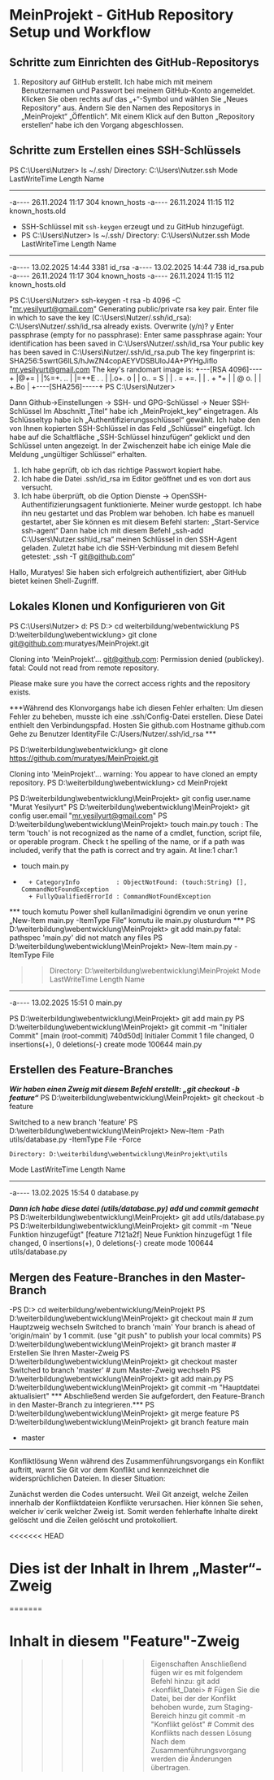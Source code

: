 # MeinProjekt - GitHub Repository Setup und Workflow
## Schritte zum Einrichten des GitHub-Repositorys
1. Repository auf GitHub erstellt.
Ich habe mich mit meinem Benutzernamen und Passwort bei meinem GitHub-Konto angemeldet. Klicken Sie oben rechts auf das „+“-Symbol und wählen Sie „Neues Repository“ aus. Ändern Sie den Namen des Repositorys in „MeinProjekt“ „Öffentlich“.
Mit einem Klick auf den Button „Repository erstellen“ habe ich den Vorgang abgeschlossen.

## Schritte zum Erstellen eines SSH-Schlüssels
PS C:\Users\Nutzer> ls ~/.ssh/
    Directory: C:\Users\Nutzer\.ssh
Mode                 LastWriteTime         Length Name
----                 -------------         ------ ----
-a----        26.11.2024     11:17            304 known_hosts
-a----        26.11.2024     11:15            112 known_hosts.old

- SSH-Schlüssel mit `ssh-keygen` erzeugt und zu GitHub hinzugefügt.
- PS C:\Users\Nutzer> ls ~/.ssh/
    Directory: C:\Users\Nutzer\.ssh
Mode                 LastWriteTime         Length Name
----                 -------------         ------ ----
-a----        13.02.2025     14:44           3381 id_rsa
-a----        13.02.2025     14:44            738 id_rsa.pub
-a----        26.11.2024     11:17            304 known_hosts
-a----        26.11.2024     11:15            112 known_hosts.old

PS C:\Users\Nutzer> ssh-keygen -t rsa -b 4096 -C "mr.yesilyurt@gmail.com"
Generating public/private rsa key pair.
Enter file in which to save the key (C:\Users\Nutzer/.ssh/id_rsa):
C:\Users\Nutzer/.ssh/id_rsa already exists.
Overwrite (y/n)? y
Enter passphrase (empty for no passphrase):
Enter same passphrase again:
Your identification has been saved in C:\Users\Nutzer/.ssh/id_rsa
Your public key has been saved in C:\Users\Nutzer/.ssh/id_rsa.pub
The key fingerprint is:
SHA256:5swrtG6lLS/hJwZN4copAEYVDSBUloJ4A+PYHgJiflo mr.yesilyurt@gmail.com
The key's randomart image is:
+---[RSA 4096]----+
|@*+*=            |
|%=+. ..          |
|=++E . .         |
|.o+.  o          |
| o.. =  S        |
|  . = +=.        |
|   . + *+        |
|      @ o.       |
|     +.Bo        |
+----[SHA256]-----+
PS C:\Users\Nutzer>

Dann Github→Einstellungen → SSH- und GPG-Schlüssel → Neuer SSH-Schlüssel
Im Abschnitt „Titel“ habe ich „MeinProjekt_key“ eingetragen.
Als Schlüsseltyp habe ich „Authentifizierungsschlüssel“ gewählt.
Ich habe den von Ihnen kopierten SSH-Schlüssel in das Feld „Schlüssel“ eingefügt.
Ich habe auf die Schaltfläche „SSH-Schlüssel hinzufügen“ geklickt und den Schlüssel unten angezeigt. In der Zwischenzeit habe ich einige Male die Meldung „ungültiger Schlüssel“ erhalten.
1. Ich habe geprüft, ob ich das richtige Passwort kopiert habe.
2. Ich habe die Datei .ssh/id_rsa im Editor geöffnet und es von dort aus versucht.
3. Ich habe überprüft, ob die Option Dienste → OpenSSH-Authentifizierungsagent funktionierte. Meiner wurde gestoppt. Ich habe ihn neu gestartet und das Problem war behoben. Ich habe es manuell gestartet, aber Sie können es mit diesem Befehl starten: „Start-Service ssh-agent“
Dann habe ich mit diesem Befehl „ssh-add C:\Users\Nutzer\.ssh\id_rsa“ meinen Schlüssel in den SSH-Agent geladen.
Zuletzt habe ich die SSH-Verbindung mit diesem Befehl getestet: „ssh -T git@github.com“

Hallo, Muratyes! Sie haben sich erfolgreich authentifiziert, aber GitHub bietet keinen Shell-Zugriff.

## Lokales Klonen und Konfigurieren von Git

PS C:\Users\Nutzer> d:
PS D:\> cd weiterbildung/webentwicklung
PS D:\weiterbildung\webentwicklung> git clone git@github.com:muratyes/MeinProjekt.git
>>
Cloning into 'MeinProjekt'...
git@github.com: Permission denied (publickey).
fatal: Could not read from remote repository.

Please make sure you have the correct access rights
and the repository exists.

***Während des Klonvorgangs habe ich diesen Fehler erhalten: Um diesen Fehler zu beheben, musste ich eine .ssh/Config-Datei erstellen. Diese Datei enthielt den Verbindungspfad.
Hosten Sie github.com
 Hostname github.com
 Gehe zu Benutzer
 IdentityFile C:/Users/Nutzer/.ssh/id_rsa ***

PS D:\weiterbildung\webentwicklung> git clone https://github.com/muratyes/MeinProjekt.git
>>
Cloning into 'MeinProjekt'...
warning: You appear to have cloned an empty repository.
PS D:\weiterbildung\webentwicklung> cd MeinProjekt

PS D:\weiterbildung\webentwicklung\MeinProjekt> git config user.name "Murat Yesilyurt"
PS D:\weiterbildung\webentwicklung\MeinProjekt> git config user.email "mr.yesilyurt@gmail.com"
PS D:\weiterbildung\webentwicklung\MeinProjekt> touch main.py
touch : The term 'touch' is not recognized as the name of a cmdlet, function, script file, or operable program. Check t
he spelling of the name, or if a path was included, verify that the path is correct and try again.
At line:1 char:1
+ touch main.py
+ ~~~~~
    + CategoryInfo          : ObjectNotFound: (touch:String) [], CommandNotFoundException
    + FullyQualifiedErrorId : CommandNotFoundException
*** touch komutu Power shell kullanilmadigini ögrendim ve onun yerine „New-Item main.py -ItemType File“ komutu ile main.py olusturdum ***
PS D:\weiterbildung\webentwicklung\MeinProjekt> git add main.py
fatal: pathspec 'main.py' did not match any files
PS D:\weiterbildung\webentwicklung\MeinProjekt> New-Item main.py -ItemType File
>>Directory: D:\weiterbildung\webentwicklung\MeinProjekt
Mode                 LastWriteTime         Length Name
----                 -------------         ------ ----
-a----        13.02.2025     15:51              0 main.py

PS D:\weiterbildung\webentwicklung\MeinProjekt> git add main.py
PS D:\weiterbildung\webentwicklung\MeinProjekt> git commit -m "Initialer Commit"
[main (root-commit) 740d50d] Initialer Commit
 1 file changed, 0 insertions(+), 0 deletions(-)
 create mode 100644 main.py

## Erstellen des Feature-Branches
***Wir haben einen Zweig mit diesem Befehl erstellt: „git checkout -b feature“***
PS D:\weiterbildung\webentwicklung\MeinProjekt> git checkout -b feature
>>
Switched to a new branch 'feature'
PS D:\weiterbildung\webentwicklung\MeinProjekt> New-Item -Path utils/database.py -ItemType File -Force
>>
    Directory: D:\weiterbildung\webentwicklung\MeinProjekt\utils
Mode                 	LastWriteTime         		Length Name
----                		 -------------         		------ ----
-a----        		13.02.2025     15:54              	0 database.py

***Dann ich habe diese datei (utils/database.py) add und commit gemacht***
PS D:\weiterbildung\webentwicklung\MeinProjekt> git add utils/database.py
PS D:\weiterbildung\webentwicklung\MeinProjekt> git commit -m "Neue Funktion hinzugefügt"
[feature 7121a2f] Neue Funktion hinzugefügt
 1 file changed, 0 insertions(+), 0 deletions(-)
 create mode 100644 utils/database.py

## Mergen des Feature-Branches in den Master-Branch

-PS D:\> cd weiterbildung/webentwicklung/MeinProjekt
PS D:\weiterbildung\webentwicklung\MeinProjekt> git checkout main # zum Hauptzweig wechseln
Switched to branch 'main'
Your branch is ahead of 'origin/main' by 1 commit.
  (use "git push" to publish your local commits)
PS D:\weiterbildung\webentwicklung\MeinProjekt> git branch master # Erstellen Sie Ihren Master-Zweig
PS D:\weiterbildung\webentwicklung\MeinProjekt> git checkout master
Switched to branch 'master' # zum Master-Zweig wechseln
PS D:\weiterbildung\webentwicklung\MeinProjekt> git add main.py
PS D:\weiterbildung\webentwicklung\MeinProjekt> git commit -m "Hauptdatei aktualisiert"
*** Abschließend werden Sie aufgefordert, den Feature-Branch in den Master-Branch zu integrieren.***
PS D:\weiterbildung\webentwicklung\MeinProjekt> git merge feature
PS D:\weiterbildung\webentwicklung\MeinProjekt> git branch
  feature
  main
* master

----------------------------------------------------------------------------------------------------------------------
Konfliktlösung
Wenn während des Zusammenführungsvorgangs ein Konflikt auftritt, warnt Sie Git vor dem Konflikt und kennzeichnet die widersprüchlichen Dateien. In dieser Situation:

Zunächst werden die Codes untersucht. Weil Git anzeigt, welche Zeilen innerhalb der Konfliktdateien Konflikte verursachen. Hier können Sie sehen, welcher iv´cerik welcher Zweig ist. Somit werden fehlerhafte Inhalte direkt gelöscht und die Zeilen gelöscht und protokolliert.

<<<<<<< HEAD
# Dies ist der Inhalt in Ihrem „Master“-Zweig
=======
# Inhalt in diesem "Feature"-Zweig
>>>>>>> Eigenschaften
Anschließend fügen wir es mit folgendem Befehl hinzu:
git add <konflikt_Datei>             # Fügen Sie die Datei, bei der der Konflikt behoben wurde, zum Staging-Bereich hinzu
git commit -m "Konflikt gelöst"     # Commit des Konflikts nach dessen Lösung
Nach dem Zusammenführungsvorgang werden die Änderungen übertragen.
